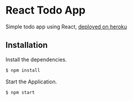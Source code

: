 # React Todo App

Simple todo app using React, [deployed on heroku](https://react-todo-app-tayfurunal.herokuapp.com)

## Installation

Install the dependencies.

```sh
$ npm install
```

Start the Application.

```sh
$ npm start
```
